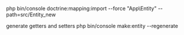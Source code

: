  php bin/console doctrine:mapping:import --force "App\Entity" --path=src/Entity_new 

generate getters and setters
php bin/console make:entity --regenerate